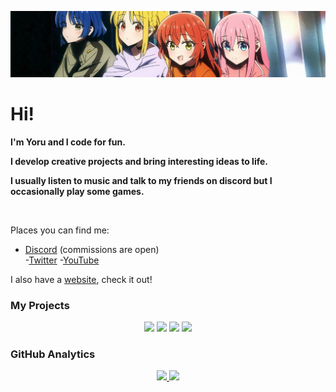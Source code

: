 ![BTR banner](./banner.jpeg)

# Hi!

<div>

**I'm Yoru and I code for fun.**</br>

**I develop creative projects and bring interesting ideas to life.**</br>

**I usually listen to music and talk to my friends on discord but I occasionally play some games.**

</br>

Places you can find me:

  - <a href="https://discord.com/users/372343076578131968" target="_blank">Discord</a> (commissions are open)</li>
  -<a href="https://twitter.com/ken_yoru" target="_blank">Twitter</a></li>
  -<a href="https://www.youtube.com/@yorunoken/" target="_blank">YouTube</a></li>

I also have a <a href="https://yoru.com.tr/" target="_blank">website</a>, check it out!
</div>

### My Projects

<div align="center">
<a href="https://github.com/YoruNoKen/HanamiBot"><img src="https://github-readme-stats.vercel.app/api/pin/?username=YoruNoKen&repo=HanamiBot&theme=radical"></a>
<a href="https://github.com/YoruNoKen/mcsr-ranked-api"><img src="https://github-readme-stats.vercel.app/api/pin/?username=YoruNoKen&repo=mcsr-ranked-api&theme=radical"></a>
<a href="https://github.com/YoruNoKen/discord-mass-uploader"><img src="https://github-readme-stats.vercel.app/api/pin/?username=YoruNoKen&repo=discord-mass-uploader&theme=radical"></a>
<a href="https://github.com/YoruNoKen/CCTV-Discord-Bot"><img src="https://github-readme-stats.vercel.app/api/pin/?username=YoruNoKen&repo=CCTV-Discord-Bot&theme=radical"></a>
</div>

### GitHub Analytics

<div align="center">
<a href="https://github.com/YoruNoKen">
    <img src="https://github-readme-stats.vercel.app/api/top-langs/?username=yorunoken&theme=radical">
    <img src="https://github-readme-stats.vercel.app/api?username=yorunoken&show_icons=true&theme=radical">
</a>
</div>
